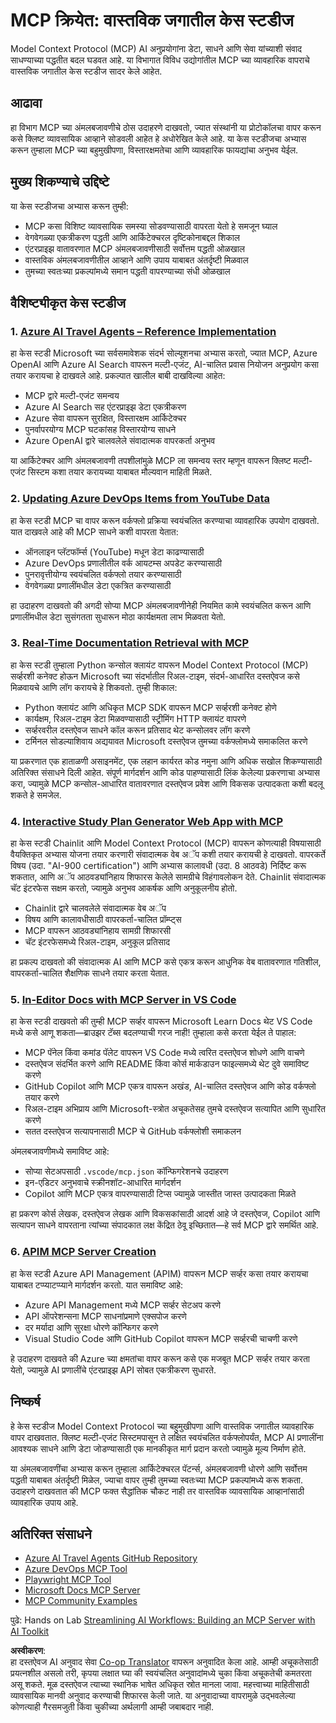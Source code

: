 <!--
CO_OP_TRANSLATOR_METADATA:
{
  "original_hash": "873741da08dd6537858d5e14c3a386e1",
  "translation_date": "2025-07-14T05:44:07+00:00",
  "source_file": "09-CaseStudy/README.md",
  "language_code": "mr"
}
-->
# MCP क्रियेत: वास्तविक जगातील केस स्टडीज

Model Context Protocol (MCP) AI अनुप्रयोगांना डेटा, साधने आणि सेवा यांच्याशी संवाद साधण्याच्या पद्धतीत बदल घडवत आहे. या विभागात विविध उद्योगांतील MCP च्या व्यावहारिक वापराचे वास्तविक जगातील केस स्टडीज सादर केले आहेत.

## आढावा

हा विभाग MCP च्या अंमलबजावणीचे ठोस उदाहरणे दाखवतो, ज्यात संस्थांनी या प्रोटोकॉलचा वापर करून कसे क्लिष्ट व्यावसायिक आव्हाने सोडवली आहेत हे अधोरेखित केले आहे. या केस स्टडीजचा अभ्यास करून तुम्हाला MCP च्या बहुमुखीपणा, विस्तारक्षमतेचा आणि व्यावहारिक फायद्यांचा अनुभव येईल.

## मुख्य शिकण्याचे उद्दिष्टे

या केस स्टडीजचा अभ्यास करून तुम्ही:

- MCP कसा विशिष्ट व्यावसायिक समस्या सोडवण्यासाठी वापरता येतो हे समजून घ्याल
- वेगवेगळ्या एकत्रीकरण पद्धती आणि आर्किटेक्चरल दृष्टिकोनाबद्दल शिकाल
- एंटरप्राइझ वातावरणात MCP अंमलबजावणीसाठी सर्वोत्तम पद्धती ओळखाल
- वास्तविक अंमलबजावणीतील आव्हाने आणि उपाय याबाबत अंतर्दृष्टी मिळवाल
- तुमच्या स्वतःच्या प्रकल्पांमध्ये समान पद्धती वापरण्याच्या संधी ओळखाल

## वैशिष्ट्यीकृत केस स्टडीज

### 1. [Azure AI Travel Agents – Reference Implementation](./travelagentsample.md)

हा केस स्टडी Microsoft च्या सर्वसमावेशक संदर्भ सोल्यूशनचा अभ्यास करतो, ज्यात MCP, Azure OpenAI आणि Azure AI Search वापरून मल्टी-एजंट, AI-चालित प्रवास नियोजन अनुप्रयोग कसा तयार करायचा हे दाखवले आहे. प्रकल्पात खालील बाबी दाखविल्या आहेत:

- MCP द्वारे मल्टी-एजंट समन्वय
- Azure AI Search सह एंटरप्राइझ डेटा एकत्रीकरण
- Azure सेवा वापरून सुरक्षित, विस्तारक्षम आर्किटेक्चर
- पुनर्वापरयोग्य MCP घटकांसह विस्तारयोग्य साधने
- Azure OpenAI द्वारे चालवलेले संवादात्मक वापरकर्ता अनुभव

या आर्किटेक्चर आणि अंमलबजावणी तपशीलांमुळे MCP ला समन्वय स्तर म्हणून वापरून क्लिष्ट मल्टी-एजंट सिस्टम कशा तयार करायच्या याबाबत मौल्यवान माहिती मिळते.

### 2. [Updating Azure DevOps Items from YouTube Data](./UpdateADOItemsFromYT.md)

हा केस स्टडी MCP चा वापर करून वर्कफ्लो प्रक्रिया स्वयंचलित करण्याचा व्यावहारिक उपयोग दाखवतो. यात दाखवले आहे की MCP साधने कशी वापरता येतात:

- ऑनलाइन प्लॅटफॉर्म्स (YouTube) मधून डेटा काढण्यासाठी
- Azure DevOps प्रणालीतील वर्क आयटम्स अपडेट करण्यासाठी
- पुनरावृत्तीयोग्य स्वयंचलित वर्कफ्लो तयार करण्यासाठी
- वेगवेगळ्या प्रणालींमधील डेटा एकत्रित करण्यासाठी

हा उदाहरण दाखवतो की अगदी सोप्या MCP अंमलबजावणीनेही नियमित कामे स्वयंचलित करून आणि प्रणालींमधील डेटा सुसंगतता सुधारून मोठा कार्यक्षमता लाभ मिळवता येतो.

### 3. [Real-Time Documentation Retrieval with MCP](./docs-mcp/README.md)

हा केस स्टडी तुम्हाला Python कन्सोल क्लायंट वापरून Model Context Protocol (MCP) सर्व्हरशी कनेक्ट होऊन Microsoft च्या संदर्भातील रिअल-टाइम, संदर्भ-आधारित दस्तऐवज कसे मिळवायचे आणि लॉग करायचे हे शिकवतो. तुम्ही शिकाल:

- Python क्लायंट आणि अधिकृत MCP SDK वापरून MCP सर्व्हरशी कनेक्ट होणे
- कार्यक्षम, रिअल-टाइम डेटा मिळवण्यासाठी स्ट्रीमिंग HTTP क्लायंट वापरणे
- सर्व्हरवरील दस्तऐवज साधने कॉल करून प्रतिसाद थेट कन्सोलवर लॉग करणे
- टर्मिनल सोडल्याशिवाय अद्ययावत Microsoft दस्तऐवज तुमच्या वर्कफ्लोमध्ये समाकलित करणे

या प्रकरणात एक हाताळणी असाइनमेंट, एक लहान कार्यरत कोड नमुना आणि अधिक सखोल शिकण्यासाठी अतिरिक्त संसाधने दिली आहेत. संपूर्ण मार्गदर्शन आणि कोड पाहण्यासाठी लिंक केलेल्या प्रकरणाचा अभ्यास करा, ज्यामुळे MCP कन्सोल-आधारित वातावरणात दस्तऐवज प्रवेश आणि विकसक उत्पादकता कशी बदलू शकते हे समजेल.

### 4. [Interactive Study Plan Generator Web App with MCP](./docs-mcp/README.md)

हा केस स्टडी Chainlit आणि Model Context Protocol (MCP) वापरून कोणत्याही विषयासाठी वैयक्तिकृत अभ्यास योजना तयार करणारी संवादात्मक वेब अॅप कशी तयार करायची हे दाखवतो. वापरकर्ते विषय (उदा. "AI-900 certification") आणि अभ्यास कालावधी (उदा. 8 आठवडे) निर्दिष्ट करू शकतात, आणि अॅप आठवड्यांनिहाय शिफारस केलेले सामग्रीचे विहंगावलोकन देते. Chainlit संवादात्मक चॅट इंटरफेस सक्षम करतो, ज्यामुळे अनुभव आकर्षक आणि अनुकूलनीय होतो.

- Chainlit द्वारे चालवलेले संवादात्मक वेब अॅप
- विषय आणि कालावधीसाठी वापरकर्ता-चालित प्रॉम्प्ट्स
- MCP वापरून आठवड्यांनिहाय सामग्री शिफारसी
- चॅट इंटरफेसमध्ये रिअल-टाइम, अनुकूल प्रतिसाद

हा प्रकल्प दाखवतो की संवादात्मक AI आणि MCP कसे एकत्र करून आधुनिक वेब वातावरणात गतिशील, वापरकर्ता-चालित शैक्षणिक साधने तयार करता येतात.

### 5. [In-Editor Docs with MCP Server in VS Code](./docs-mcp/README.md)

हा केस स्टडी दाखवतो की तुम्ही MCP सर्व्हर वापरून Microsoft Learn Docs थेट VS Code मध्ये कसे आणू शकता—ब्राउझर टॅब्स बदलण्याची गरज नाही! तुम्हाला कसे करता येईल ते पाहाल:

- MCP पॅनेल किंवा कमांड पॅलेट वापरून VS Code मध्ये त्वरित दस्तऐवज शोधणे आणि वाचणे
- दस्तऐवज संदर्भित करणे आणि README किंवा कोर्स मार्कडाउन फाइल्समध्ये थेट दुवे समाविष्ट करणे
- GitHub Copilot आणि MCP एकत्र वापरून अखंड, AI-चालित दस्तऐवज आणि कोड वर्कफ्लो तयार करणे
- रिअल-टाइम अभिप्राय आणि Microsoft-स्त्रोत अचूकतेसह तुमचे दस्तऐवज सत्यापित आणि सुधारित करणे
- सतत दस्तऐवज सत्यापनासाठी MCP चे GitHub वर्कफ्लोशी समाकलन

अंमलबजावणीमध्ये समाविष्ट आहे:
- सोप्या सेटअपसाठी `.vscode/mcp.json` कॉन्फिगरेशनचे उदाहरण
- इन-एडिटर अनुभवाचे स्क्रीनशॉट-आधारित मार्गदर्शन
- Copilot आणि MCP एकत्र वापरण्यासाठी टिप्स ज्यामुळे जास्तीत जास्त उत्पादकता मिळते

हा प्रकरण कोर्स लेखक, दस्तऐवज लेखक आणि विकसकांसाठी आदर्श आहे जे दस्तऐवज, Copilot आणि सत्यापन साधने वापरताना त्यांच्या संपादकात लक्ष केंद्रित ठेवू इच्छितात—हे सर्व MCP द्वारे समर्थित आहे.

### 6. [APIM MCP Server Creation](./apimsample.md)

हा केस स्टडी Azure API Management (APIM) वापरून MCP सर्व्हर कसा तयार करायचा याबाबत टप्प्याटप्प्याने मार्गदर्शन करतो. यात समाविष्ट आहे:

- Azure API Management मध्ये MCP सर्व्हर सेटअप करणे
- API ऑपरेशन्सना MCP साधनांप्रमाणे एक्सपोज करणे
- दर मर्यादा आणि सुरक्षा धोरणे कॉन्फिगर करणे
- Visual Studio Code आणि GitHub Copilot वापरून MCP सर्व्हरची चाचणी करणे

हे उदाहरण दाखवते की Azure च्या क्षमतांचा वापर करून कसे एक मजबूत MCP सर्व्हर तयार करता येतो, ज्यामुळे AI प्रणालींचे एंटरप्राइझ API सोबत एकत्रीकरण सुधारते.

## निष्कर्ष

हे केस स्टडीज Model Context Protocol च्या बहुमुखीपणा आणि वास्तविक जगातील व्यावहारिक वापर दाखवतात. क्लिष्ट मल्टी-एजंट सिस्टमपासून ते लक्षित स्वयंचलित वर्कफ्लोपर्यंत, MCP AI प्रणालींना आवश्यक साधने आणि डेटा जोडण्यासाठी एक मानकीकृत मार्ग प्रदान करतो ज्यामुळे मूल्य निर्माण होते.

या अंमलबजावणींचा अभ्यास करून तुम्हाला आर्किटेक्चरल पॅटर्न्स, अंमलबजावणी धोरणे आणि सर्वोत्तम पद्धती याबाबत अंतर्दृष्टी मिळेल, ज्याचा वापर तुम्ही तुमच्या स्वतःच्या MCP प्रकल्पांमध्ये करू शकता. उदाहरणे दाखवतात की MCP फक्त सैद्धांतिक चौकट नाही तर वास्तविक व्यावसायिक आव्हानांसाठी व्यावहारिक उपाय आहे.

## अतिरिक्त संसाधने

- [Azure AI Travel Agents GitHub Repository](https://github.com/Azure-Samples/azure-ai-travel-agents)
- [Azure DevOps MCP Tool](https://github.com/microsoft/azure-devops-mcp)
- [Playwright MCP Tool](https://github.com/microsoft/playwright-mcp)
- [Microsoft Docs MCP Server](https://github.com/MicrosoftDocs/mcp)
- [MCP Community Examples](https://github.com/microsoft/mcp)

पुढे: Hands on Lab [Streamlining AI Workflows: Building an MCP Server with AI Toolkit](../10-StreamliningAIWorkflowsBuildingAnMCPServerWithAIToolkit/README.md)

**अस्वीकरण**:  
हा दस्तऐवज AI अनुवाद सेवा [Co-op Translator](https://github.com/Azure/co-op-translator) वापरून अनुवादित केला आहे. आम्ही अचूकतेसाठी प्रयत्नशील असलो तरी, कृपया लक्षात घ्या की स्वयंचलित अनुवादांमध्ये चुका किंवा अचूकतेची कमतरता असू शकते. मूळ दस्तऐवज त्याच्या स्थानिक भाषेत अधिकृत स्रोत मानला जावा. महत्त्वाच्या माहितीसाठी व्यावसायिक मानवी अनुवाद करण्याची शिफारस केली जाते. या अनुवादाच्या वापरामुळे उद्भवलेल्या कोणत्याही गैरसमजुती किंवा चुकीच्या अर्थलागी आम्ही जबाबदार नाही.